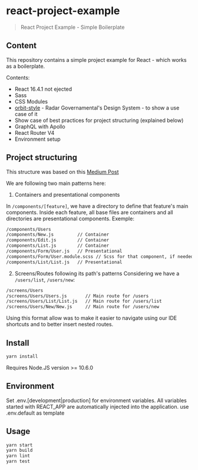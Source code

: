 # react-project-example

> React Project Example - Simple Boilerplate

## Content

This repository contains a simple project example for React - which works as a boilerplate.

Contents:

- React 16.4.1 not ejected
- Sass
- CSS Modules
- [orbit-style](https://github.com/radargovernamental/orbit-style) - Radar Governamental's Design System - to show a use case of it
- Show case of best practices for project structuring (explained below)
- GraphQL with Apollo
- React Router V4
- Environment setup

## Project structuring

This structure was based on this [Medium Post](https://hackernoon.com/structuring-projects-and-naming-components-in-react-1261b6e18d76)

We are following two main patterns here:
1. Containers and presentational components

In `/components/[feature]`, we have a directory to define that feature's main components. Inside each feature, all base files are containers and all directories are presentational components. Exemple:

```bash
/components/Users
/components/New.js         // Container
/components/Edit.js        // Container
/components/List.js        // Container
/components/Form/User.js   // Presentational
/components/Form/User.module.scss // Scss for that component, if needed
/components/List/List.js   // Presentational
```

2. Screens/Routes following its path's patterns
Considering we have a `/users/list`, `/users/new`:
```bash
/screens/Users
/screens/Users/Users.js       // Main route for /users
/screens/Users/List/List.js   // Main route for /users/list
/screens/Users/New/New.js     // Main route for /users/new
```
Using this format allow was to make it easier to navigate using our IDE shortcuts and to better insert nested routes.


## Install

```bash
yarn install
```

Requires Node.JS version >= 10.6.0

## Environment

Set .env.[development|production] for environment variables. All variables started with REACT_APP are automatically injected into the application. use .env.default as template


## Usage

```bash
yarn start
yarn build
yarn lint
yarn test

```
